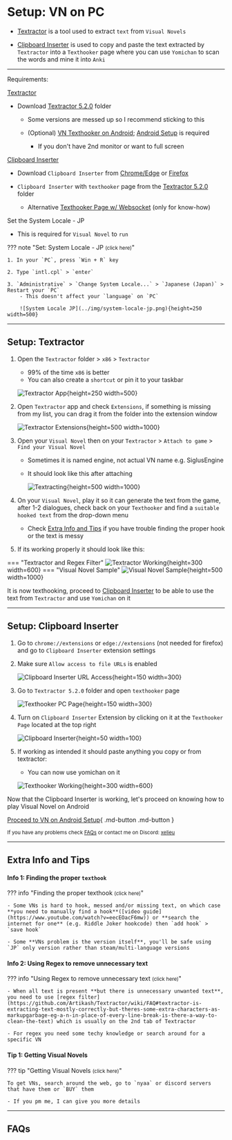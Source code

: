 # Setup: VN on PC

- [Textractor](https://xelieu.github.io/jp-lazy-guide/setupVnOnPC/#textractor) is a tool used to extract `text` from `Visual Novels`

- [Clipboard Inserter](https://xelieu.github.io/jp-lazy-guide/setupVnOnPC/#clipboard-inserter) is used to copy and paste the text extracted by `Textractor` into a `Texthooker` page where you can use `Yomichan` to scan the words and mine it into `Anki`

---

Requirements:

[Textractor](https://xelieu.github.io/jp-lazy-guide/setupVnOnPC/#setup-textractor)

- Download [Textractor 5.2.0](https://drive.google.com/drive/folders/1HPhYtqcNK66EvAjQnW3Y7jSUYEkwRAEw?usp=sharing) folder
    
    - Some versions are messed up so I recommend sticking to this
    
    - (Optional) [VN Texthooker on Android](https://rentry.co/android-texthook); [Android Setup](https://xelieu.github.io/jp-lazy-guide/setupLnOnAndroid/) is required
        - If you don't have 2nd monitor or want to full screen

[Clipboard Inserter](https://xelieu.github.io/jp-lazy-guide/setupVnOnPC/#setup-clipboard-inserter)

- Download `Clipboard Inserter` from [Chrome/Edge](https://chrome.google.com/webstore/detail/clipboard-inserter/deahejllghicakhplliloeheabddjajm) or [Firefox](https://addons.mozilla.org/en-US/firefox/addon/lap-clipboard-inserter/)

- `Clipboard Inserter` with `texthooker` page from the [Textractor 5.2.0](https://drive.google.com/drive/folders/1HPhYtqcNK66EvAjQnW3Y7jSUYEkwRAEw?usp=sharing) folder 
    - Alternative [Texthooker Page w/ Websocket](https://github.com/Renji-XD/texthooker-ui) (only for know-how)


 Set the System Locale - JP

- This is required for `Visual Novel` to `run`

??? note "Set: System Locale - JP <small>(click here)</small>"

    1. In your `PC`, press `Win + R` key

    2. Type `intl.cpl` > `enter`

    3. `Administrative` > `Change System Locale...` > `Japanese (Japan)` > Restart your `PC`
        - This doesn't affect your `language` on `PC`

        ![System Locale JP](../img/system-locale-jp.png){height=250 width=500}

---

## Setup: Textractor

1. Open the `Textractor` folder > `x86` > `Textractor`
    - 99% of the time `x86` is better
    - You can also create a `shortcut` or pin it to your taskbar

    ![Textractor App](../img/textractor-app.png){height=250 width=500}

2. Open `Textractor` app and check `Extensions`, if something is missing from my list, you can drag it from the folder into the extension window

    ![Textractor Extensions](../img/textractor-extensions.png){height=500 width=1000}

3. Open your `Visual Novel` then on your `Textractor` > `Attach to game` > `Find your Visual Novel`
    - Sometimes it is named engine, not actual VN name e.g. SiglusEngine
    - It should look like this after attaching

        ![Textracting](../img/textracting.png){height=500 width=1000}

4. On your `Visual Novel`, play it so it can generate the text from the game, after 1-2 dialogues, check back on your `Texthooker` and find a `suitable hooked text` from the drop-down menu
    - Check [Extra Info and Tips](https://xelieu.github.io/jp-lazy-guide/setupVnOnPC/#extra-info-and-tips) if you have trouble finding the proper hook or the text is messy

5. If its working properly it should look like this:

=== "Textractor and Regex Filter"
    ![Textractor Working](../img/textractor-working.png){height=300 width=600}
=== "Visual Novel Sample"
    ![Visual Novel Sample](../img/visual-novel-sample.png){height=500 width=1000}

It is now texthooking, proceed to [Clipboard Inserter](https://xelieu.github.io/jp-lazy-guide/setupVnOnPC/#clipboard-inserter) to be able to use the text from `Textractor` and use `Yomichan` on it

---

## Setup: Clipboard Inserter

1. Go to `chrome://extensions` or `edge://extensions` (not needed for firefox) and go to `Clipboard Inserter` extension settings

2. Make sure `Allow access to file URLs` is enabled

    ![Clipboard Inserter URL Access](../img/url-access.png){height=150 width=300}

3. Go to `Textractor 5.2.0` folder and open `texthooker` page

    ![Texthooker PC Page](../img/texthooker-pc-page.png){height=150 width=300}

4. Turn on `Clipboard Inserter` Extension by clicking on it at the `Texthooker Page` located at the top right

    ![Clipboard Inserter](../img/clipboard-inserter.png){height=50 width=100}

5. If working as intended it should paste anything you copy or from textractor:
    - You can now use yomichan on it

    ![Texthooker Working](../img/texthooker-paste.png){height=300 width=600}


Now that the Clipboard Inserter is working, let's proceed on knowing how to play Visual Novel on Android

[Proceed to VN on Android Setup](setupVnOnAndroid.md){ .md-button .md-button }

<small>If you have any problems check [FAQs](https://xelieu.github.io/jp-lazy-guide/setupVnOnPC/#faqs) or contact me on Discord: [xelieu](https://www.discordapp.com/users/719459399168426054)</small>

---

## Extra Info and Tips

#### Info 1: Finding the proper `texthook`

??? info "Finding the proper texthook <small>(click here)</small>"

    - Some VNs is hard to hook, messed and/or missing text, on which case **you need to manually find a hook**([video guide](https://www.youtube.com/watch?v=eecEOacF6mw)) or **search the internet for one** (e.g. Riddle Joker hookcode) then `add hook` > `save hook`

    - Some **VNs problem is the version itself**, you'll be safe using `JP` only version rather than steam/multi-language versions

#### Info 2: Using Regex to remove unnecessary text

??? info "Using Regex to remove unnecessary text <small>(click here)</small>"

    - When all text is present **but there is unnecessary unwanted text**, you need to use [regex filter](https://github.com/Artikash/Textractor/wiki/FAQ#textractor-is-extracting-text-mostly-correctly-but-theres-some-extra-characters-as-markupgarbage-eg-a-n-in-place-of-every-line-break-is-there-a-way-to-clean-the-text) which is usually on the 2nd tab of Textractor

    - For regex you need some techy knowledge or search around for a specific VN

#### Tip 1: Getting Visual Novels

??? tip "Getting Visual Novels <small>(click here)</small>"

    To get VNs, search around the web, go to `nyaa` or discord servers that have them or `BUY` them

    - If you pm me, I can give you more details

---

## FAQs